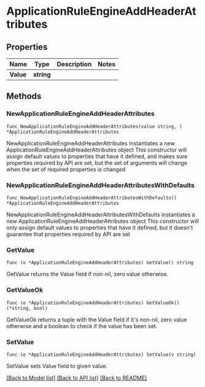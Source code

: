 # ApplicationRuleEngineAddHeaderAttributes

## Properties

Name | Type | Description | Notes
------------ | ------------- | ------------- | -------------
**Value** | **string** |  | 

## Methods

### NewApplicationRuleEngineAddHeaderAttributes

`func NewApplicationRuleEngineAddHeaderAttributes(value string, ) *ApplicationRuleEngineAddHeaderAttributes`

NewApplicationRuleEngineAddHeaderAttributes instantiates a new ApplicationRuleEngineAddHeaderAttributes object
This constructor will assign default values to properties that have it defined,
and makes sure properties required by API are set, but the set of arguments
will change when the set of required properties is changed

### NewApplicationRuleEngineAddHeaderAttributesWithDefaults

`func NewApplicationRuleEngineAddHeaderAttributesWithDefaults() *ApplicationRuleEngineAddHeaderAttributes`

NewApplicationRuleEngineAddHeaderAttributesWithDefaults instantiates a new ApplicationRuleEngineAddHeaderAttributes object
This constructor will only assign default values to properties that have it defined,
but it doesn't guarantee that properties required by API are set

### GetValue

`func (o *ApplicationRuleEngineAddHeaderAttributes) GetValue() string`

GetValue returns the Value field if non-nil, zero value otherwise.

### GetValueOk

`func (o *ApplicationRuleEngineAddHeaderAttributes) GetValueOk() (*string, bool)`

GetValueOk returns a tuple with the Value field if it's non-nil, zero value otherwise
and a boolean to check if the value has been set.

### SetValue

`func (o *ApplicationRuleEngineAddHeaderAttributes) SetValue(v string)`

SetValue sets Value field to given value.



[[Back to Model list]](../README.md#documentation-for-models) [[Back to API list]](../README.md#documentation-for-api-endpoints) [[Back to README]](../README.md)


